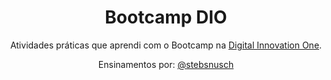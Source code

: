 <h1 align="center">Bootcamp DIO</h1>
<p align="center">Atividades práticas que aprendi com o Bootcamp na <a href="https://www.dio.me">Digital Innovation One</a>.</p>
<p align="center">Ensinamentos por: <a href="github.com/stebsnusch">@stebsnusch</a></p>
